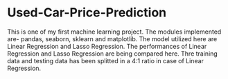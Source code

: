 # Used-Car-Price-Prediction
This is one of my first machine learning project. The modules implemented are- pandas, seaborn, sklearn and matplotlib. The model utilized here are Linear Regression and Lasso Regression. The performances of Linear Regression and Lasso Regression are being compared here. Thre training data and testing data has been splitted in a 4:1 ratio in case of Linear Regression. 
